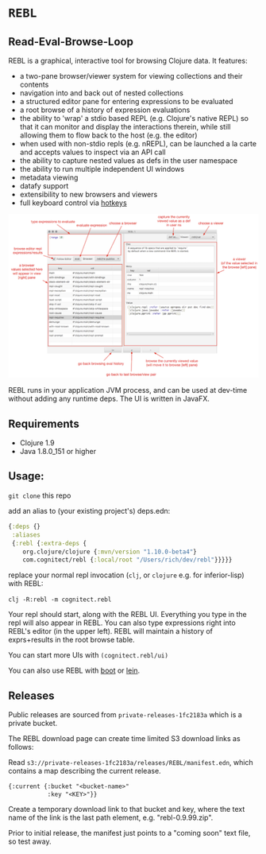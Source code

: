 # `REBL`

## Read-Eval-Browse-Loop

REBL is a graphical, interactive tool for browsing Clojure data. It features:

* a two-pane browser/viewer system for viewing collections and their contents
* navigation into and back out of nested collections
* a structured editor pane for entering expressions to be evaluated
* a root browse of a history of expression evaluations
* the ability to 'wrap' a stdio based REPL (e.g. Clojure's native REPL) so that it can monitor and display the interactions therein, while still allowing them to flow back to the host (e.g. the editor)
* when used with non-stdio repls (e.g. nREPL), can be launched a la carte and accepts values to inspect via an API call
* the ability to capture nested values as defs in the user namespace
* the ability to run multiple independent UI windows
* metadata viewing
* datafy support
* extensibility to new browsers and viewers
* full keyboard control via [hotkeys](https://github.com/cognitect-labs/rebl/wiki/Hotkeys)

![screenshot](screenshot.png)

REBL runs in your application JVM process, and can be used at dev-time without adding any runtime deps. The UI is written in JavaFX.

## Requirements

- Clojure 1.9
- Java 1.8.0_151 or higher

## Usage:

`git clone` this repo

add an alias to (your existing project's) deps.edn:

``` clj
{:deps {}
 :aliases
 {:rebl {:extra-deps {
	org.clojure/clojure {:mvn/version "1.10.0-beta4"}
	com.cognitect/rebl {:local/root "/Users/rich/dev/rebl"}}}}}
```

replace your normal repl invocation (`clj`, or `clojure` e.g. for inferior-lisp) with REBL:

`clj -R:rebl -m cognitect.rebl`

Your repl should start, along with the REBL UI. Everything you type in the repl will also appear in REBL. You can also type expressions right into REBL's editor (in the upper left). REBL will maintain a history of exprs+results in the root browse table.

You can start more UIs with `(cognitect.rebl/ui)`

You can also use REBL with [boot](https://github.com/cognitect-labs/rebl/wiki/Using-REBL-with-Boot) or [lein](https://github.com/cognitect-labs/rebl/wiki/Using-REBL-with-Leiningen).

## Releases

Public releases are sourced from `private-releases-1fc2183a` which is
a private bucket.

The REBL download page can create time limited S3 download links as
follows:

Read `s3://private-releases-1fc2183a/releases/REBL/manifest.edn`,
which contains a map describing the current release.

    {:current {:bucket "<bucket-name>"
               :key "<KEY>"}}

Create a temporary download link to that bucket and key, where the
text name of the link is the last path element,
e.g. "rebl-0.9.99.zip".

Prior to initial release, the manifest just points to a "coming soon"
text file, so test away. 


